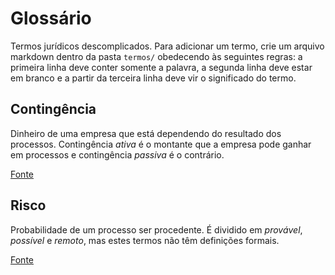 
<!-- README.md is generated from README.Rmd. Please edit that file -->

# Glossário

Termos jurídicos descomplicados. Para adicionar um termo, crie um
arquivo markdown dentro da pasta `termos/` obedecendo às seguintes
regras: a primeira linha deve conter somente a palavra, a segunda linha
deve estar em branco e a partir da terceira linha deve vir o significado
do termo.

<!-- badges: start -->
<!-- badges: end -->

## Contingência

Dinheiro de uma empresa que está dependendo do resultado dos processos.
Contingência *ativa* é o montante que a empresa pode ganhar em processos
e contingência *passiva* é o contrário.

[Fonte](https://blog.sajadv.com.br/contingenciamento-juridico-e-provisionamento-de-acoes-judiciais/)

## Risco

Probabilidade de um processo ser procedente. É dividido em *provável*,
*possível* e *remoto*, mas estes termos não têm definições formais.

[Fonte](https://www.migalhas.com.br/depeso/87327/regras-sobre-contingenciamento-e-seu-impacto-nas-atividades-empresarias)
